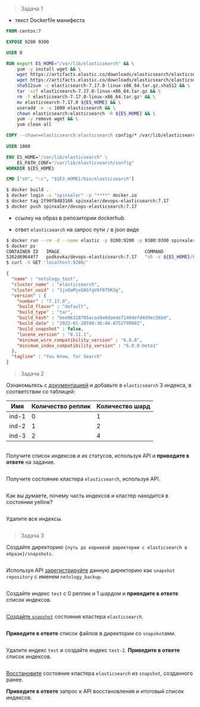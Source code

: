 > Задача 1

- текст Dockerfile манифеста
```dockerfile
FROM centos:7

EXPOSE 9200 9300

USER 0

RUN export ES_HOME="/var/lib/elasticsearch" && \
    yum -y install wget && \
    wget https://artifacts.elastic.co/downloads/elasticsearch/elasticsearch-7.17.0-linux-x86_64.tar.gz && \
    wget https://artifacts.elastic.co/downloads/elasticsearch/elasticsearch-7.17.0-linux-x86_64.tar.gz.sha512 && \
    sha512sum -c elasticsearch-7.17.0-linux-x86_64.tar.gz.sha512 && \
    tar -xzf elasticsearch-7.17.0-linux-x86_64.tar.gz && \
    rm -f elasticsearch-7.17.0-linux-x86_64.tar.gz* && \
    mv elasticsearch-7.17.0 ${ES_HOME} && \
    useradd -m -u 1000 elasticsearch && \
    chown elasticsearch:elasticsearch -R ${ES_HOME} && \
    yum -y remove wget && \
    yum clean all

COPY --chown=elasticsearch:elasticsearch config/* /var/lib/elasticsearch/config/
    
USER 1000

ENV ES_HOME="/var/lib/elasticsearch" \
    ES_PATH_CONF="/var/lib/elasticsearch/config"
WORKDIR ${ES_HOME}

CMD ["sh", "-c", "${ES_HOME}/bin/elasticsearch"]
```
```bash
$ docker build .
$ docker login -u "spinxaler" -p "****" docker.io
$ docker tag 2f99f8d83166 spinxaler/devops-elasticsearch:7.17
$ docker push spinxaler/devops-elasticsearch:7.17
```
- ссылку на образ в репозитории dockerhub

- ответ `elasticsearch` на запрос пути `/` в json виде
```bash
$ docker run --rm -d --name elastic -p 9200:9200 -p 9300:9300 spinxaler/devops-elasticsearch:7.17
$ docker ps
CONTAINER ID   IMAGE                                COMMAND                  CREATED          STATUS          PORTS                                            NAMES
5262d69644f7   podkovka/devops-elasticsearch:7.17   "sh -c ${ES_HOME}/bi…"   7 seconds ago   Up 6 seconds   0.0.0.0:9200->9200/tcp, 0.0.0.0:9300->9300/tcp   elastic
$ curl -X GET 'localhost:9200/'
```
```json
{
  "name" : "netology_test",
  "cluster_name" : "elasticsearch",
  "cluster_uuid" : "1jxOaMjeQASfgV6f8TOKSg",
  "version" : {
    "number" : "7.17.0",
    "build_flavor" : "default",
    "build_type" : "tar",
    "build_hash" : "bee86328705acaa9a6daede7140defd4d9ec56bd",
    "build_date" : "2022-01-28T08:36:04.875279988Z",
    "build_snapshot" : false,
    "lucene_version" : "8.11.1",
    "minimum_wire_compatibility_version" : "6.8.0",
    "minimum_index_compatibility_version" : "6.0.0-beta1"
  },
  "tagline" : "You Know, for Search"
}
```

>Задача 2

Ознакомьтесь с [документацией](https://www.elastic.co/guide/en/elasticsearch/reference/current/indices-create-index.html) 
и добавьте в `elasticsearch` 3 индекса, в соответствии со таблицей:

| Имя | Количество реплик | Количество шард |
|-----|-------------------|-----------------|
| ind-1| 0 | 1 |
| ind-2 | 1 | 2 |
| ind-3 | 2 | 4 |

```bash

```
Получите список индексов и их статусов, используя API и **приведите в ответе** на задание.

```bash

```

Получите состояние кластера `elasticsearch`, используя API.

```bash

```
Как вы думаете, почему часть индексов и кластер находится в состоянии yellow?

```

```
Удалите все индексы.

```bash

```

>Задача 3

Создайте директорию `{путь до корневой директории с elasticsearch в образе}/snapshots`.
```bash

```

Используя API [зарегистрируйте](https://www.elastic.co/guide/en/elasticsearch/reference/current/snapshots-register-repository.html#snapshots-register-repository) 
данную директорию как `snapshot repository` c именем `netology_backup`.

```bash

```



Создайте индекс `test` с 0 реплик и 1 шардом и **приведите в ответе** список индексов.

```bash
```

[Создайте `snapshot`](https://www.elastic.co/guide/en/elasticsearch/reference/current/snapshots-take-snapshot.html) 
состояния кластера `elasticsearch`.

```bash

```

**Приведите в ответе** список файлов в директории со `snapshot`ами.
```bash

```

Удалите индекс `test` и создайте индекс `test-2`. **Приведите в ответе** список индексов.

```bash

```

[Восстановите](https://www.elastic.co/guide/en/elasticsearch/reference/current/snapshots-restore-snapshot.html) состояние
кластера `elasticsearch` из `snapshot`, созданного ранее. 

**Приведите в ответе** запрос к API восстановления и итоговый список индексов.
```bash

```
